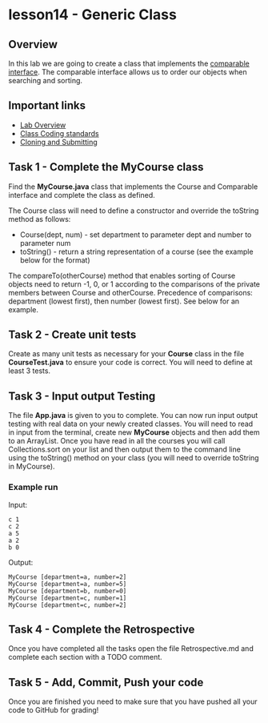 # lesson14 - Generic Class

## Overview

In this lab we are going to create a class that implements the [comparable
interface](https://docs.oracle.com/javase/10/docs/api/java/lang/Comparable.html). The comparable
interface allows us to order our objects when searching and sorting.

## Important links

- [Lab Overview](https://youtu.be/844Besacpls)
- [Class Coding standards](https://shanep-cs2.github.io/docs/coding-standards.html)
- [Cloning and Submitting](https://shanep-cs2.github.io/docs/github.html)


## Task 1 - Complete the MyCourse class

Find the **MyCourse.java** class that implements the Course and Comparable interface and complete
the class as defined. 

The Course class will need to define a constructor and override the toString method as follows:

- Course(dept, num) - set department to parameter dept and number to parameter num
- toString() - return a string representation of a course (see the example below for the format)

The compareTo(otherCourse) method that enables sorting of Course objects need to return -1, 0, or 1
according to the comparisons of the private members between Course and otherCourse. Precedence of
comparisons: department (lowest first), then number (lowest first). See below for an example.

## Task 2 - Create unit tests

Create as many unit tests as necessary for your **Course** class in the file **CourseTest.java** to
ensure your code is correct. You will need to define at least 3 tests.

## Task 3 - Input output Testing

The file **App.java** is given to you to complete. You can now run input output testing with real
data on your newly created classes. You will need to read in input from the terminal, create
new **MyCourse** objects and then add them to an ArrayList. Once you have read in all the courses
you will call Collections.sort on your list and then output them to the command line using the
toString() method on your class (you will need to override toString in MyCourse).

### Example run

Input:

```
c 1
c 2
a 5
a 2
b 0
```

Output:

```
MyCourse [department=a, number=2]
MyCourse [department=a, number=5]
MyCourse [department=b, number=0]
MyCourse [department=c, number=1]
MyCourse [department=c, number=2]
```

## Task 4 - Complete the Retrospective

Once you have completed all the tasks open the file Retrospective.md and complete each section with
a TODO comment.

## Task 5 - Add, Commit, Push your code

Once you are finished you need to make sure that you have pushed all your code to GitHub for
grading!
